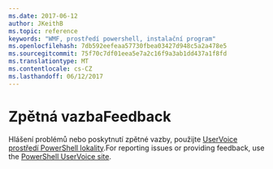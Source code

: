 ```yaml
---
ms.date: 2017-06-12
author: JKeithB
ms.topic: reference
keywords: "WMF, prostředí powershell, instalační program"
ms.openlocfilehash: 7db592eefeaa57730fbea03427d948c5a2a478e5
ms.sourcegitcommit: 75f70c7df01eea5e7a2c16f9a3ab1dd437a1f8fd
ms.translationtype: MT
ms.contentlocale: cs-CZ
ms.lasthandoff: 06/12/2017
---
```

# <a name="feedback"></a><span data-ttu-id="523ca-102">Zpětná vazba</span><span class="sxs-lookup"><span data-stu-id="523ca-102">Feedback</span></span>
<span data-ttu-id="523ca-103">Hlášení problémů nebo poskytnutí zpětné vazby, použijte [UserVoice prostředí PowerShell lokality](http://windowsserver.uservoice.com/forums/301869-powershell).</span><span class="sxs-lookup"><span data-stu-id="523ca-103">For reporting issues or providing feedback, use the [PowerShell UserVoice site](http://windowsserver.uservoice.com/forums/301869-powershell).</span></span>

